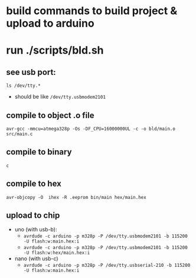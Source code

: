 # build commands to build project & upload to arduino
# run ./scripts/bld.sh

## see usb port:
`ls /dev/tty.*`
- should be like `/dev/tty.usbmodem2101`
## compile to object .o file
`avr-gcc -mmcu=atmega328p -Os -DF_CPU=16000000UL -c -o bld/main.o src/main.c`
## compile to binary
`c`
## compile to hex
`avr-objcopy -O  ihex -R .eeprom bin/main hex/main.hex`
## upload to chip
- uno (with usb-b):
    - `avrdude -c arduino -p m328p -P /dev/tty.usbmodem2101 -b 115200 -U flash:w:main.hex:i`
    - `avrdude -c arduino -p m328p -P /dev/tty.usbmodem2101 -b 115200 -U flash:w:hex/main.hex:i`
- nano (with usb-c)
    - `avrdude -c arduino -p m328p -P /dev/tty.usbserial-210 -b 115200 -U flash:w:main.hex:i`
